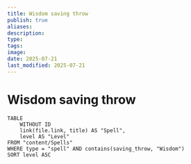 ```yaml
---
title: Wisdom saving throw
publish: true
aliases: 
description: 
type: 
tags: 
image: 
date: 2025-07-21
last_modified: 2025-07-21
---
```

# Wisdom saving throw
```dataview
TABLE 
	WITHOUT ID
	link(file.link, title) AS "Spell",
	level AS "Level"
FROM "content/Spells"
WHERE type = "spell" AND contains(saving_throw, "Wisdom")
SORT level ASC
```

